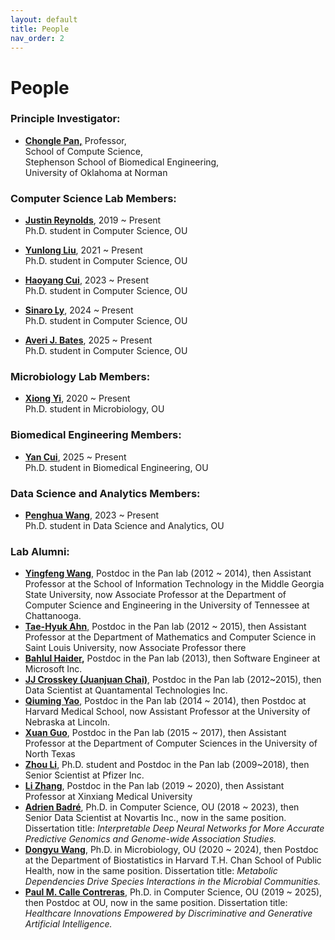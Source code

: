 ```yaml
---
layout: default
title: People
nav_order: 2
---
```


# People

### **Principle Investigator:**

- [**Chongle Pan,**](https://github.com/chonglepan)  Professor,      
  School of Compute Science,  
  Stephenson School of Biomedical Engineering,  
  University of Oklahoma at Norman  

### **Computer Science Lab Members:**

- [**Justin Reynolds**](https://github.com/jcreyn), 2019 ~ Present  
     Ph.D. student in Computer Science, OU  

- [**Yunlong Liu**](https://github.com/Alex-ylliu), 2021 ~ Present  
Ph.D. student in Computer Science, OU

- [**Haoyang Cui**](), 2023 ~ Present  
Ph.D. student in Computer Science, OU  

- [**Sinaro Ly**](), 2024 ~ Present    
Ph.D. student in Computer Science, OU 

- [**Averi J. Bates**](), 2025 ~ Present  
Ph.D. student in Computer Science, OU  


### **Microbiology Lab Members:**  
 
- [**Xiong Yi**](https://github.com/thepanlab), 2020 ~ Present  
Ph.D. student in Microbiology, OU


### **Biomedical Engineering Members:**

- [**Yan Cui**](), 2025 ~ Present  
Ph.D. student in Biomedical Engineering, OU  

### **Data Science and Analytics Members:**

- [**Penghua Wang**](), 2023 ~ Present  
Ph.D. student in Data Science and Analytics, OU  

### **Lab Alumni:**

  * [**Yingfeng Wang**](http://www.yingfengwang.org/), Postdoc in the Pan lab (2012 ~ 2014), then Assistant Professor at the School of Information Technology in the Middle Georgia State University, now Associate Professor at the Department of Computer Science and Engineering in the University of Tennessee at Chattanooga.
  * [**Tae-Hyuk Ahn**,](http://cs.slu.edu/people/ahnt) Postdoc in the Pan lab (2012 ~ 2015), then Assistant Professor at the Department of Mathematics and Computer Science in Saint Louis University, now Associate Professor there
  * [**Bahlul Haider**](https://www.linkedin.com/in/bahlulhaider)**,** Postdoc in the Pan lab (2013), then Software Engineer at Microsoft Inc.
  * [**JJ Crosskey (Juanjuan Chai)**](https://www.linkedin.com/in/jjcrosskey), Postdoc in the Pan lab (2012~2015), then Data Scientist at Quantamental Technologies Inc.
  * [**Qiuming Yao**](https://www.linkedin.com/in/qiuming-yao-76005438), Postdoc in the Pan lab (2014 ~ 2014), then Postdoc at Harvard Medical School, now Assistant Professor at the University of Nebraska at Lincoln.
  * [**Xuan Guo**](https://www.linkedin.com/in/xuan-guo-7b590886), Postdoc in the Pan lab (2015 ~ 2017), then Assistant Professor at the Department of Computer Sciences in the University of North Texas
  * [**Zhou Li**](https://scholar.google.com/citations?hl=en&user=-IOfp1gAAAAJ&view_op=list_works&sortby=pubdate), Ph.D. student and Postdoc in the Pan lab (2009~2018), then Senior Scientist at Pfizer Inc.
  * [**Li Zhang**](https://orcid.org/0000-0002-7862-6690), Postdoc in the Pan lab (2019 ~ 2020), then Assistant Professor at Xinxiang Medical University
* [**Adrien Badré**](https://github.com/adbadre), Ph.D. in Computer Science, OU (2018 ~ 2023), then Senior Data Scientist at Novartis Inc., now in the same position. Dissertation title: *Interpretable Deep Neural Networks for More Accurate Predictive Genomics and Genome-wide Association Studies.*
* [**Dongyu Wang**](https://github.com/dywang0323), Ph.D. in Microbiology, OU (2020 ~ 2024), then Postdoc at the Department of Biostatistics in Harvard T.H. Chan School of Public Health, now in the same position. Dissertation title: *Metabolic Dependencies Drive Species Interactions in the Microbial Communities.*
* [**Paul M. Calle Contreras**](https://github.com/pcallec), Ph.D. in Computer Science, OU (2019 ~ 2025), then Postdoc at OU, now in the same position. Dissertation title: *Healthcare Innovations Empowered by Discriminative and Generative Artificial Intelligence.*


  
